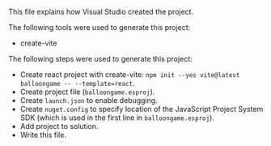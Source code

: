 This file explains how Visual Studio created the project.

The following tools were used to generate this project:
- create-vite

The following steps were used to generate this project:
- Create react project with create-vite: `npm init --yes vite@latest balloongame -- --template=react`.
- Create project file (`balloongame.esproj`).
- Create `launch.json` to enable debugging.
- Create `nuget.config` to specify location of the JavaScript Project System SDK (which is used in the first line in `balloongame.esproj`).
- Add project to solution.
- Write this file.

